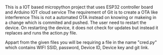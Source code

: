 This is a IOT based micropython project that uses ESP32 controller board and Arduino IOT cloud service
The requirement of Git is to create a OTA like interference
This is not a automated OTA instead on knowing or makeing in a change which is commited and pushed. The user need to restart the device.
On restarting the device, it does not check for updates but instead it replaces and runs the action.py file.

Appart from the given files you will be requiring a file in the name "cred.py" which contains WIFI SSID, password, Device ID, Device key and git link.

